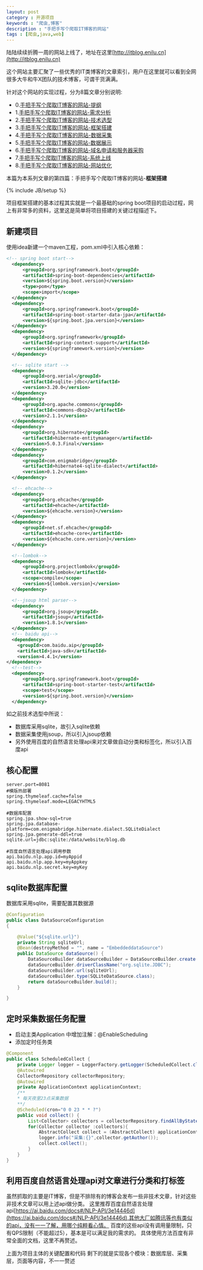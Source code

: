 ```yaml
---
layout: post
category : 开源项目
keywords : "爬虫,博客"
description : "手把手写个爬取IT博客的网站"
tags : [爬虫,java,web]
---
```


陆陆续续折腾一周的网站上线了，地址在这里[http://itblog.enilu.cn](http://itblog.enilu.cn)

这个网站主要汇聚了一些优秀的IT类博客的文章索引，用户在这里就可以看到全网很多大牛和牛X团队的技术博客，可谓干货满满。

针对这个网站的实现过程，分为8篇文章分别说明:

- 0.[手把手写个爬取IT博客的网站-提纲](http://blog.enilu.cn/%E5%BC%80%E6%BA%90%E9%A1%B9%E7%9B%AE/2018/07/25/%E6%89%8B%E6%8A%8A%E6%89%8B%E5%86%99%E4%B8%AA%E7%88%AC%E5%8F%96IT%E5%8D%9A%E5%AE%A2%E7%9A%84%E7%BD%91%E7%AB%99)
- 1.[手把手写个爬取IT博客的网站-需求分析](http://blog.enilu.cn/%E5%BC%80%E6%BA%90%E9%A1%B9%E7%9B%AE/2018/07/26/%E6%89%8B%E6%8A%8A%E6%89%8B%E5%86%99%E4%B8%AA%E7%88%AC%E5%8F%96IT%E5%8D%9A%E5%AE%A2%E7%9A%84%E7%BD%91%E7%AB%99-%E9%9C%80%E6%B1%82%E5%88%86%E6%9E%90)
- 2.[手把手写个爬取IT博客的网站-技术选型](http://blog.enilu.cn/%E5%BC%80%E6%BA%90%E9%A1%B9%E7%9B%AE/2018/07/27/%E6%89%8B%E6%8A%8A%E6%89%8B%E5%86%99%E4%B8%AA%E7%88%AC%E5%8F%96IT%E5%8D%9A%E5%AE%A2%E7%9A%84%E7%BD%91%E7%AB%99-%E6%8A%80%E6%9C%AF%E9%80%89%E5%9E%8B)     
- 3.[手把手写个爬取IT博客的网站-框架搭建](http://blog.enilu.cn/%E5%BC%80%E6%BA%90%E9%A1%B9%E7%9B%AE/2018/07/28/%E6%89%8B%E6%8A%8A%E6%89%8B%E5%86%99%E4%B8%AA%E7%88%AC%E5%8F%96IT%E5%8D%9A%E5%AE%A2%E7%9A%84%E7%BD%91%E7%AB%99-%E6%A1%86%E6%9E%B6%E6%90%AD%E5%BB%BA)
- 4.[手把手写个爬取IT博客的网站-数据采集](http://blog.enilu.cn/%E5%BC%80%E6%BA%90%E9%A1%B9%E7%9B%AE/2018/07/29/%E6%89%8B%E6%8A%8A%E6%89%8B%E5%86%99%E4%B8%AA%E7%88%AC%E5%8F%96IT%E5%8D%9A%E5%AE%A2%E7%9A%84%E7%BD%91%E7%AB%99-%E6%95%B0%E6%8D%AE%E9%87%87%E9%9B%86)
- 5.[手把手写个爬取IT博客的网站-数据展示](http://blog.enilu.cn/%E5%BC%80%E6%BA%90%E9%A1%B9%E7%9B%AE/2018/07/30/%E6%89%8B%E6%8A%8A%E6%89%8B%E5%86%99%E4%B8%AA%E7%88%AC%E5%8F%96IT%E5%8D%9A%E5%AE%A2%E7%9A%84%E7%BD%91%E7%AB%99-%E6%95%B0%E6%8D%AE%E5%B1%95%E7%A4%BA)
- 6.[手把手写个爬取IT博客的网站-域名申请和服务器采购](http://blog.enilu.cn/%E5%BC%80%E6%BA%90%E9%A1%B9%E7%9B%AE/2018/07/31/%E6%89%8B%E6%8A%8A%E6%89%8B%E5%86%99%E4%B8%AA%E7%88%AC%E5%8F%96IT%E5%8D%9A%E5%AE%A2%E7%9A%84%E7%BD%91%E7%AB%99-%E5%9F%9F%E5%90%8D%E7%94%B3%E8%AF%B7%E5%92%8C%E6%9C%8D%E5%8A%A1%E5%99%A8%E9%87%87%E8%B4%AD)
- 7.[手把手写个爬取IT博客的网站-系统上线](http://blog.enilu.cn/%E5%BC%80%E6%BA%90%E9%A1%B9%E7%9B%AE/2018/08/01/%E6%89%8B%E6%8A%8A%E6%89%8B%E5%86%99%E4%B8%AA%E7%88%AC%E5%8F%96IT%E5%8D%9A%E5%AE%A2%E7%9A%84%E7%BD%91%E7%AB%99-%E7%B3%BB%E7%BB%9F%E4%B8%8A%E7%BA%BF)
- 8.[手把手写个爬取IT博客的网站-网站优化](http://blog.enilu.cn/%E5%BC%80%E6%BA%90%E9%A1%B9%E7%9B%AE/2018/08/02/%E6%89%8B%E6%8A%8A%E6%89%8B%E5%86%99%E4%B8%AA%E7%88%AC%E5%8F%96IT%E5%8D%9A%E5%AE%A2%E7%9A%84%E7%BD%91%E7%AB%99-%E7%BD%91%E7%AB%99%E4%BC%98%E5%8C%96)


本篇为本系列文章的第四篇：手把手写个爬取IT博客的网站-**框架搭建**

<!--break-->

{% include JB/setup %}

项目框架搭建的基本过程其实就是一个最基础的spring boot项目的启动过程，网上有非常多的资料，这里这是简单将项目搭建的关键过程描述下。


## 新建项目

使用idea新建一个maven工程，pom.xml中引入核心依赖：

```xml
<!-- spring boot start-->
  <dependency>
      <groupId>org.springframework.boot</groupId>
      <artifactId>spring-boot-dependencies</artifactId>
      <version>${spring.boot.version}</version>
      <type>pom</type>
      <scope>import</scope>
  </dependency>
  <dependency>
      <groupId>org.springframework.boot</groupId>
      <artifactId>spring-boot-starter-data-jpa</artifactId>
      <version>${spring.boot.jpa.version}</version>
  </dependency>
  <dependency>
      <groupId>org.springframework</groupId>
      <artifactId>spring-context-support</artifactId>
      <version>${springframework.version}</version>
  </dependency>

  <!-- sqlite start -->
  <dependency>
      <groupId>org.xerial</groupId>
      <artifactId>sqlite-jdbc</artifactId>
      <version>3.20.0</version>
  </dependency>
  <dependency>
      <groupId>org.apache.commons</groupId>
      <artifactId>commons-dbcp2</artifactId>
      <version>2.1.1</version>
  </dependency>
  <dependency>
      <groupId>org.hibernate</groupId>
      <artifactId>hibernate-entitymanager</artifactId>
      <version>5.0.3.Final</version>
  </dependency>
  <dependency>
      <groupId>com.enigmabridge</groupId>
      <artifactId>hibernate4-sqlite-dialect</artifactId>
      <version>0.1.2</version>
  </dependency>

  <!-- ehcache-->
  <dependency>
      <groupId>org.ehcache</groupId>
      <artifactId>ehcache</artifactId>
      <version>${ehcache.version}</version>
  </dependency>
  <dependency>
      <groupId>net.sf.ehcache</groupId>
      <artifactId>ehcache-core</artifactId>
      <version>${ehcache.core.version}</version>
  </dependency>

  <!--lombok-->
  <dependency>
      <groupId>org.projectlombok</groupId>
      <artifactId>lombok</artifactId>
      <scope>compile</scope>
      <version>${lombok.version}</version>
  </dependency>

  <!--jsoup html parser-->
  <dependency>
      <groupId>org.jsoup</groupId>
      <artifactId>jsoup</artifactId>
      <version>1.8.1</version>
  </dependency>
  <!-- baidu api-->
  <dependency>
    <groupId>com.baidu.aip</groupId>
    <artifactId>java-sdk</artifactId>
    <version>4.4.1</version>
</dependency>
  <!--test-->
  <dependency>
      <groupId>org.springframework.boot</groupId>
      <artifactId>spring-boot-starter-test</artifactId>
      <scope>test</scope>
      <version>${spring.boot.version}</version>
  </dependency>
```

如之前技术选型中所说：

- 数据库采用sqlite，故引入sqlite依赖
- 数据采集使用jsoup，所以引入jsoup依赖
- 另外使用百度的自然语言处理api来对文章做自动分类和标签化，所以引入百度api

## 核心配置
```properties
server.port=8081
#模版热部署
spring.thymeleaf.cache=false
spring.thymeleaf.mode=LEGACYHTML5

#数据库配置
spring.jpa.show-sql=true
spring.jpa.database-platform=com.enigmabridge.hibernate.dialect.SQLiteDialect
spring.jpa.generate-ddl=true
sqlite.url=jdbc:sqlite:/data/website/blog.db

#百度自然语言处理api调用参数
api.baidu.nlp.app.id=myAppid
api.baidu.nlp.app.key=myAppkey
api.baidu.nlp.secret.key=myKey
```


## sqlite数据库配置
数据库采用sqlite，需要配置其数据源

```java
@Configuration
public class DataSourceConfiguration
{

    @Value("${sqlite.url}")
    private String sqliteUrl;
    @Bean(destroyMethod = "", name = "EmbeddeddataSource")
    public DataSource dataSource() {
        DataSourceBuilder dataSourceBuilder = DataSourceBuilder.create();
        dataSourceBuilder.driverClassName("org.sqlite.JDBC");
        dataSourceBuilder.url(sqliteUrl);
        dataSourceBuilder.type(SQLiteDataSource.class);
        return dataSourceBuilder.build();
    }

}
```

## 定时采集数据任务配置

- 启动主类Application 中增加注解：@EnableScheduling
- 添加定时任务类

```java
@Component
public class ScheduledCollect {
    private Logger logger = LoggerFactory.getLogger(ScheduledCollect.class);
    @Autowired
    CollectorRepository collectorRepository;
    @Autowired
    private ApplicationContext applicationContext;
    /**
    * 每天夜里23点采集数据
    **/
    @Scheduled(cron="0 0 23 * * ?")
    public void collect() {
        List<Collector> collectors = collectorRepository.findAllByState(true);
        for(Collector collector :collectors){
            AbstractCollect collect = (AbstractCollect) applicationContext.getBean(collector.getClassName());
            logger.info("采集:{}",collector.getAuthor());
            collect.collect();
        }
    }
}
```

## 利用百度自然语言处理api对文章进行分类和打标签

虽然抓取的主要是IT博客，但是不排除有的博客会发布一些非技术文章，针对这些非技术文章可以用上述api做分类。
这里推荐百度自然语言处理api[https://ai.baidu.com/docs#/NLP-API/3e14446d](https://ai.baidu.com/docs#/NLP-API/3e14446d),其他大厂如腾讯等也有类似的api，没有一一了解，用哪个纯粹看心情。
百度的这些api没有调用量限制，只有QPS限制（不能超过5），基本是可以满足我的需求的。
具体使用方法百度有非常全面的文档，这里不再赘述。


上面为项目主体的关键配置和代码
剩下的就是实现各个模块：数据库层、采集层，页面等内容，不一一赘述
